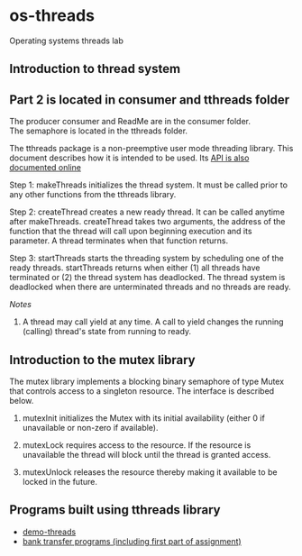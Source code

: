 # os-threads

Operating systems threads lab

## Introduction to thread system

## Part 2 is located in consumer and tthreads folder
The producer consumer and ReadMe are in the consumer folder.<br/>
The semaphore is located in the tthreads folder.<br/>

The tthreads package is a non-preemptive user mode threading library.
This document describes
how it is intended to be used.  Its 
[API is also documented online](https://cdn.rawgit.com/robustUTEP/os-threads/master/html_doc/html/index.html)

Step 1: makeThreads initializes the thread system. It must be called
prior to any other functions from the tthreads library.

Step 2: createThread creates a new ready thread. It can be called anytime after
makeThreads. createThread takes two arguments, the address of the function that
the thread will call upon beginning execution and its parameter. A thread terminates
when that function returns.

Step 3: startThreads starts the threading system by scheduling one of the ready
threads. startThreads returns when either (1) all threads have terminated or (2)
the thread system has deadlocked. The thread system is deadlocked when there are
unterminated threads and no threads are ready.

*Notes*
1. A thread may call yield at any time. A call to yield changes the running (calling)
thread's state from running to ready.

## Introduction to the mutex library

The mutex library implements a blocking binary semaphore of type Mutex that controls
access to a singleton resource. The interface is described below.

1. mutexInit initializes the Mutex with its initial availability (either 0 if unavailable or
non-zero if available).

2. mutexLock requires access to the resource. If the resource is unavailable the thread
will block until the thread is granted access.

3. mutexUnlock releases the resource thereby making it available to be locked in the future.

## Programs built using tthreads library

* [demo-threads](demo-threads)
* [bank transfer programs (including first part of assignment)](bank)
